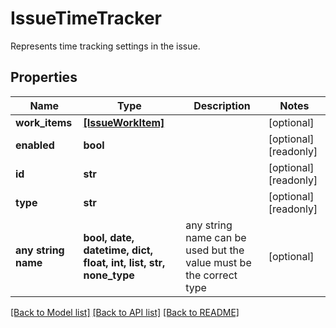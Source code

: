 # IssueTimeTracker

Represents time tracking settings in the issue.

## Properties
Name | Type | Description | Notes
------------ | ------------- | ------------- | -------------
**work_items** | [**[IssueWorkItem]**](IssueWorkItem.md) |  | [optional] 
**enabled** | **bool** |  | [optional] [readonly] 
**id** | **str** |  | [optional] [readonly] 
**type** | **str** |  | [optional] [readonly] 
**any string name** | **bool, date, datetime, dict, float, int, list, str, none_type** | any string name can be used but the value must be the correct type | [optional]

[[Back to Model list]](../README.md#documentation-for-models) [[Back to API list]](../README.md#documentation-for-api-endpoints) [[Back to README]](../README.md)


